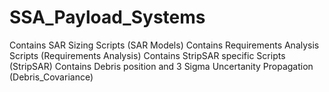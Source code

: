 # SSA_Payload_Systems
Contains SAR Sizing Scripts (SAR Models)
Contains Requirements Analysis Scripts (Requirements Analysis)
Contains StripSAR specific Scripts (StripSAR)
Contains Debris position and 3 Sigma Uncertanity Propagation (Debris_Covariance)
